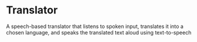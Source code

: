 # Translator
A speech-based translator that listens to spoken input, translates it into a chosen language, and speaks the translated text aloud using text-to-speech
